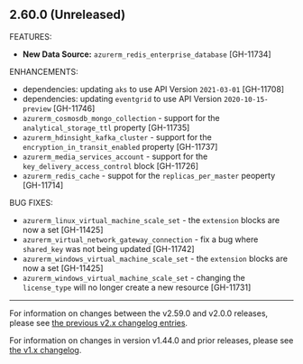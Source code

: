 ## 2.60.0 (Unreleased)

FEATURES:

* **New Data Source:** `azurerm_redis_enterprise_database` [GH-11734]

ENHANCEMENTS:

* dependencies: updating `aks` to use API Version `2021-03-01` [GH-11708]
* dependencies: updating `eventgrid` to use API Version `2020-10-15-preview` [GH-11746]
* `azurerm_cosmosdb_mongo_collection` - support for the `analytical_storage_ttl` property [GH-11735]
* `azurerm_hdinsight_kafka_cluster` - support for the `encryption_in_transit_enabled` property [GH-11737]
* `azurerm_media_services_account` - support for the `key_delivery_access_control` block [GH-11726]
* `azurerm_redis_cache` - suppot for the `replicas_per_master` peoperty [GH-11714]

BUG FIXES:

* `azurerm_linux_virtual_machine_scale_set` - the `extension` blocks are now a set [GH-11425]
* `azurerm_virtual_network_gateway_connection` - fix a bug where `shared_key` was not being updated [GH-11742]
* `azurerm_windows_virtual_machine_scale_set` - the `extension` blocks are now a set [GH-11425]
* `azurerm_windows_virtual_machine_scale_set` - changing the `license_type` will no longer create a new resource [GH-11731]

---

For information on changes between the v2.59.0 and v2.0.0 releases, please see [the previous v2.x changelog entries](https://github.com/terraform-providers/terraform-provider-azurerm/blob/master/CHANGELOG-v2.md).

For information on changes in version v1.44.0 and prior releases, please see [the v1.x changelog](https://github.com/terraform-providers/terraform-provider-azurerm/blob/master/CHANGELOG-v1.md).
